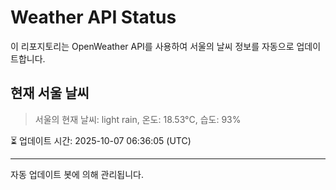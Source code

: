 
# Weather API Status

이 리포지토리는 OpenWeather API를 사용하여 서울의 날씨 정보를 자동으로 업데이트합니다.

## 현재 서울 날씨
> 서울의 현재 날씨: light rain, 온도: 18.53°C, 습도: 93%

⏳ 업데이트 시간: 2025-10-07 06:36:05 (UTC)

---
자동 업데이트 봇에 의해 관리됩니다.
